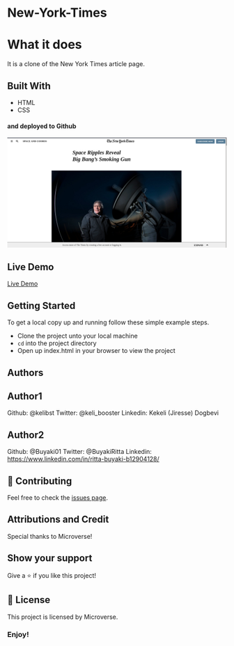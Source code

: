 # New-York-Times

# What it does
It is a clone of the New York Times article page.

## Built With
- HTML
- CSS
#### and deployed to Github

![demopage](img/demopage.png)

## Live Demo

[Live Demo](https://dazzling-aryabhata-a680c0.netlify.com/)

## Getting Started

To get a local copy up and running follow these simple example steps.
- Clone the project unto your local machine
- `cd` into the project directory
- Open up index.html in your browser to view the project

## Authors

## Author1

Github: @kelibst
Twitter: @keli_booster
Linkedin: Kekeli (Jiresse) Dogbevi

## Author2

Github: @Buyaki01
Twitter: @BuyakiRitta
Linkedin: https://www.linkedin.com/in/ritta-buyaki-b12904128/

## 🤝 Contributing

Feel free to check the [issues page](https://github.com/kelibst/New-York-Times/issues).

## Attributions and Credit
Special thanks to Microverse!

## Show your support

Give a ⭐️ if you like this project!

## 📝 License

This project is licensed by Microverse.

### Enjoy!
